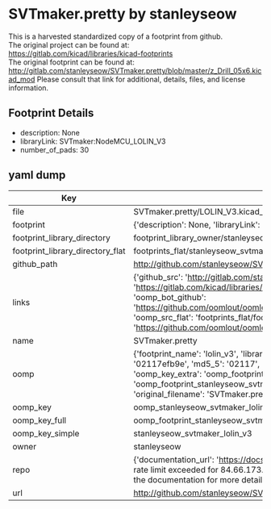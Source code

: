 # SVTmaker.pretty by stanleyseow  
This is a harvested standardized copy of a footprint from github.  
The original project can be found at:  
https://gitlab.com/kicad/libraries/kicad-footprints  
The original footprint can be found at:
http://gitlab.com/stanleyseow/SVTmaker.pretty/blob/master/z_Drill_05x6.kicad_mod
Please consult that link for additional, details, files, and license information.  
## Footprint Details
* description: None  
* libraryLink: SVTmaker:NodeMCU_LOLIN_V3  
* number_of_pads: 30  
## yaml dump  
| Key | Value |  
| --- | --- |  
| file | SVTmaker.pretty/LOLIN_V3.kicad_mod |  
| footprint | {'description': None, 'libraryLink': 'SVTmaker:NodeMCU_LOLIN_V3', 'number_of_pads': 30} |  
| footprint_library_directory | footprint_library_owner/stanleyseow_SVTmaker.pretty |  
| footprint_library_directory_flat | footprints_flat/stanleyseow_svtmaker_lolin_v3/working |  
| github_path | http://github.com/stanleyseow/SVTmaker.pretty/blob/master/LOLIN_V3.kicad_mod |  
| links | {'github_src': 'http://gitlab.com/stanleyseow/SVTmaker.pretty/blob/master/z_Drill_05x6.kicad_mod', 'github_src_repo': 'https://gitlab.com/kicad/libraries/kicad-footprints', 'oomp_bot': 'footprints/stanleyseow_svtmaker_lolin_v3/working', 'oomp_bot_github': 'https://github.com/oomlout/oomlout_oomp_footprint_bot/tree/main/footprints/stanleyseow_svtmaker_lolin_v3/working', 'oomp_src_flat': 'footprints_flat/footprints_flat/stanleyseow_svtmaker_lolin_v3/working', 'oomp_src_flat_github': 'https://github.com/oomlout/oomlout_oomp_footprint_src/tree/main/footprints_flat/stanleyseow_svtmaker_lolin_v3/working'} |  
| name | SVTmaker.pretty |  
| oomp | {'footprint_name': 'lolin_v3', 'library_name': 'svtmaker', 'md5': '02117efb9e980f2b023cafd4254ee2ec', 'md5_10': '02117efb9e', 'md5_5': '02117', 'md5_6': '02117e', 'oomp_key': 'oomp_stanleyseow_svtmaker_lolin_v3', 'oomp_key_extra': 'oomp_footprint_stanleyseow_svtmaker_lolin_v3', 'oomp_key_full': 'oomp_footprint_stanleyseow_svtmaker_lolin_v3_02117e', 'oomp_key_simple': 'stanleyseow_svtmaker_lolin_v3', 'original_filename': 'SVTmaker.pretty/LOLIN_V3.kicad_mod', 'owner_name': 'stanleyseow'} |  
| oomp_key | oomp_stanleyseow_svtmaker_lolin_v3 |  
| oomp_key_full | oomp_footprint_stanleyseow_svtmaker_lolin_v3 |  
| oomp_key_simple | stanleyseow_svtmaker_lolin_v3 |  
| owner | stanleyseow |  
| repo | {'documentation_url': 'https://docs.github.com/rest/overview/resources-in-the-rest-api#rate-limiting', 'message': "API rate limit exceeded for 84.66.173.59. (But here's the good news: Authenticated requests get a higher rate limit. Check out the documentation for more details.)"} |  
| url | http://github.com/stanleyseow/SVTmaker.pretty |  

